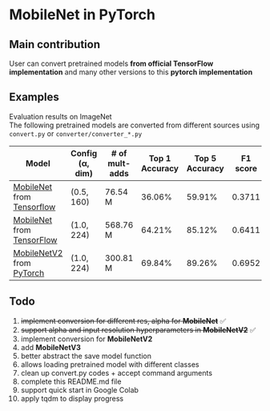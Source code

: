 # MobileNet in PyTorch

## Main contribution

User can convert pretrained models **from official TensorFlow implementation** and many other versions to this **pytorch
implementation**

## Examples

Evaluation results on ImageNet   
The following pretrained models are converted from different sources using `convert.py` or `converter/converter_*.py`

| Model                                                                                                                                                                                                         | Config (α, dim) | # of mult-adds | Top 1 Accuracy | Top 5 Accuracy | F1 score |
|---------------------------------------------------------------------------------------------------------------------------------------------------------------------------------------------------------------|-----------------|----------------|----------------|----------------|----------|
| [MobileNet](https://drive.google.com/file/d/11fuptwvQWr-G78RU7W5KugZlasYGNnwG/view?usp=sharing) <br/> from [Tensorflow](https://www.tensorflow.org/api_docs/python/tf/keras/applications/mobilenet/MobileNet) | (0.5, 160)      | 76.54 M        | 36.06%         | 59.91%         | 0.3711   |
| [MobileNet](https://drive.google.com/file/d/1gFH0c6YregiiFctTFBIjr_7ffHZIUfxp/view?usp=sharing) <br/>from [TensorFlow](https://www.tensorflow.org/api_docs/python/tf/keras/applications/mobilenet/MobileNet)  | (1.0, 224)      | 568.76 M       | 64.21%         | 85.12%         | 0.6411   |
| [MobileNetV2](https://drive.google.com/file/d/18ZOdYjS1uqMt1eUEsW6WQNwrVWDRL6cR/view?usp=sharing) <br/>from [PyTorch](https://drive.google.com/file/d/1VExkcO5r7g3-jn4nu_Jhz5__pj4Zxqz8/view?usp=sharing)     | (1.0, 224)      | 300.81 M       | 69.84%         | 89.26%         | 0.6952   |

## Todo

1. ~~implement conversion for different res, alpha for **MobileNet**~~  :white_check_mark:
2. ~~support alpha and input resolution hyperparameters in **MobileNetV2**~~  :white_check_mark:
3. implement conversion for **MobileNetV2**
4. add **MobileNetV3**
5. better abstract the save model function
6. allows loading pretrained model with different classes
7. clean up convert.py codes + accept command arguments
8. complete this README.md file
9. support quick start in Google Colab
10. apply tqdm to display progress
 